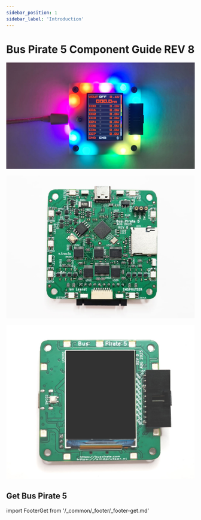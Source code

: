 ```yaml
---
sidebar_position: 1
sidebar_label: 'Introduction'
---
```


# Bus Pirate 5 Component Guide REV 8

![](./img/bp-rgb-dark.jpg)

![](./img/bp5-pcb-bottom.jpg)

![](./img/bp5-pcb-top.jpg)

## Get Bus Pirate 5
import FooterGet from '/_common/_footer/_footer-get.md' 

<FooterGet/>